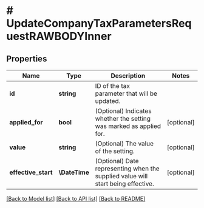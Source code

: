 # # UpdateCompanyTaxParametersRequestRAWBODYInner

## Properties

Name | Type | Description | Notes
------------ | ------------- | ------------- | -------------
**id** | **string** | ID of the tax parameter that will be updated. |
**applied_for** | **bool** | (Optional) Indicates whether the setting was marked as applied for. | [optional]
**value** | **string** | (Optional) The value of the setting. | [optional]
**effective_start** | **\DateTime** | (Optional) Date representing when the supplied value will start being effective. | [optional]

[[Back to Model list]](../../README.md#models) [[Back to API list]](../../README.md#endpoints) [[Back to README]](../../README.md)
